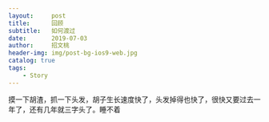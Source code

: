```yaml
---
layout:     post
title:      回顾
subtitle:   如何渡过
date:       2019-07-03
author:     招文桃
header-img: img/post-bg-ios9-web.jpg
catalog: true
tags:
    - Story
---
```


摸一下胡渣，抓一下头发，胡子生长速度快了，头发掉得也快了，很快又要过去一年了，还有几年就三字头了。睡不着
